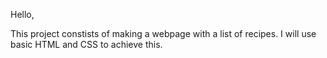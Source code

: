 Hello,

This project constists of making a webpage with a list of recipes. I will use basic HTML and CSS to achieve this.
